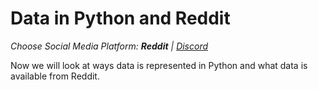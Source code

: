 # Data in Python and Reddit
_Choose Social Media Platform: __Reddit__ | <a href='../../../discord/ch04_data/05_data_python_reddit/00_intro.html'>Discord</a>_


Now we will look at ways data is represented in Python and what data is available from Reddit.

```{tableofcontents}
```

